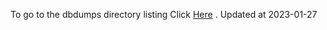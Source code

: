 To go to the dbdumps directory listing Click [Here](https://ipfs.io/ipfs/bafkreibyomosypzjt5f5lv5oznhoi4s6pt7ticymcrg4tl5z3wr6svewzu) . Updated at 2023-01-27